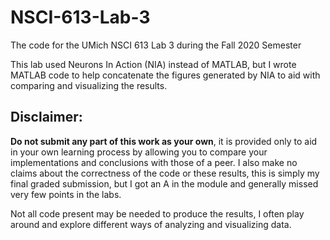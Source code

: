 # NSCI-613-Lab-3
The code for the UMich NSCI 613 Lab 3 during the Fall 2020 Semester

This lab used Neurons In Action (NIA) instead of MATLAB, but I wrote MATLAB code to help concatenate the figures generated by NIA to aid with comparing and visualizing the results. 


## Disclaimer:
**Do not submit any part of this work as your own**, it is provided only to aid in your own learning process by allowing you to compare your implementations and conclusions with those of a peer. I also make no claims about the correctness of the code or these results, this is simply my final graded submission, but I got an A in the module and generally missed very few points in the labs.

Not all code present may be needed to produce the results, I often play around and explore different ways of analyzing and visualizing data.

